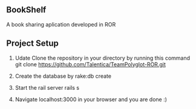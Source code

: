 ## BookShelf
A book sharing aplication developed in ROR

## Project Setup
1. Udate Clone the repository in your directory by running this command
    git clone https://github.com/Talentica/TeamPolyglot-ROR.git
    
2. Create the database by
    rake:db create

3. Start the rail server
    rails s 

4. Navigate localhost:3000 in your browser and you are done :)


